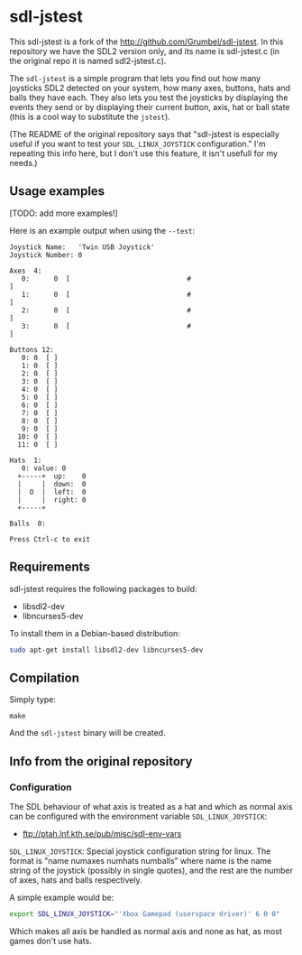 # sdl-jstest

This sdl-jstest is a fork of the http://github.com/Grumbel/sdl-jstest.
In this repository we have the SDL2 version only, and its
name is sdl-jstest.c (in the original repo it is named sdl2-jstest.c).

The `sdl-jstest` is a simple program that lets you find
out how many joysticks SDL2 detected on your system, how many
axes, buttons, hats and balls they have each. They also lets you test
the joysticks by displaying the events they send or by displaying
their current button, axis, hat or ball state (this is a cool way to 
substitute the `jstest`).

(The README of the original repository says that "sdl-jstest is
especially useful if you want to test your `SDL_LINUX_JOYSTICK`
configuration." I'm repeating this info here, but I don't use this
feature, it isn't usefull for my needs.)


## Usage examples

[TODO: add more examples!]

Here is an example output when using the `--test`:

```text
Joystick Name:   'Twin USB Joystick'
Joystick Number: 0

Axes  4:
   0:      0  [                             #                              ]
   1:      0  [                             #                              ]
   2:      0  [                             #                              ]
   3:      0  [                             #                              ]

Buttons 12:
   0: 0  [ ]
   1: 0  [ ]
   2: 0  [ ]
   3: 0  [ ]
   4: 0  [ ]
   5: 0  [ ]
   6: 0  [ ]
   7: 0  [ ]
   8: 0  [ ]
   9: 0  [ ]
  10: 0  [ ]
  11: 0  [ ]

Hats  1:
   0: value: 0
  +-----+  up:    0
  |     |  down:  0
  |  O  |  left:  0
  |     |  right: 0
  +-----+

Balls  0:

Press Ctrl-c to exit
```



## Requirements

sdl-jstest requires the following packages to build:

- libsdl2-dev
- libncurses5-dev

To install them in a Debian-based distribution:

```sh
sudo apt-get install libsdl2-dev libncurses5-dev
```


## Compilation


Simply type:

    make

And the `sdl-jstest` binary will be created.


## Info from the original repository

### Configuration

The SDL behaviour of what axis is treated as a hat and which as normal
axis can be configured with the environment variable
`SDL_LINUX_JOYSTICK`:

 * ftp://ptah.lnf.kth.se/pub/misc/sdl-env-vars

`SDL_LINUX_JOYSTICK`:
	Special joystick configuration string for linux. The format is
	"name numaxes numhats numballs"
	where name is the name string of the joystick (possibly in single
	quotes), and the rest are the number of axes, hats and balls
	respectively.

A simple example would be:

```sh
export SDL_LINUX_JOYSTICK="'Xbox Gamepad (userspace driver)' 6 0 0"
```

Which makes all axis be handled as normal axis and none as hat, as
most games don't use hats.
